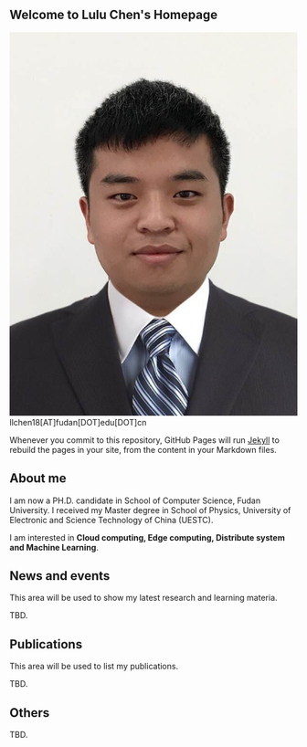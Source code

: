 ## Welcome to Lulu Chen's Homepage

![avatar](chenlulu.jpg)
llchen18[AT]fudan[DOT]edu[DOT]cn

Whenever you commit to this repository, GitHub Pages will run [Jekyll](https://jekyllrb.com/) to rebuild the pages in your site, from the content in your Markdown files.

## About me

I am now a PH.D. candidate in School of Computer Science, Fudan University. I received my Master degree in School of Physics, University of Electronic and Science Technology of China (UESTC).

I am interested in **Cloud computing, Edge computing, Distribute system and Machine Learning**.


## News and events

This area will be used to show my latest research and learning materia.

TBD.



## Publications

This area will be used to list my publications.

TBD.

## Others

TBD.
